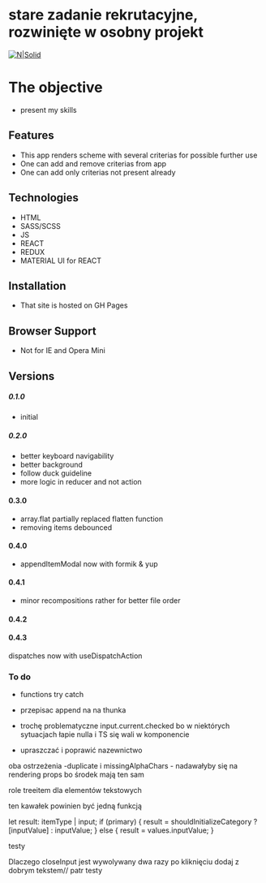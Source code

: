 # stare zadanie rekrutacyjne, rozwinięte w osobny projekt

[![N|Solid](https://cldup.com/dTxpPi9lDf.thumb.png)](https://nodesource.com/products/nsolid)

# The objective

-   present my skills

## Features

-   This app renders scheme with several criterias for possible further use
-   One can add and remove criterias from app
-   One can add only criterias not present already

## Technologies

-   HTML
-   SASS/SCSS
-   JS
-   REACT
-   REDUX
-   MATERIAL UI for REACT

## Installation

-   That site is hosted on GH Pages

## Browser Support

-   Not for IE and Opera Mini

## Versions

##### 0.1.0

-   initial

##### 0.2.0

-   better keyboard navigability
-   better background
-   follow duck guideline
-   more logic in reducer and not action

#### 0.3.0

-   array.flat partially replaced flatten function
-   removing items debounced

#### 0.4.0

-   appendItemModal now with formik & yup

#### 0.4.1

-   minor recompositions rather for better file order

#### 0.4.2

#### 0.4.3

dispatches now with useDispatchAction

### To do

-   functions try catch
-   przepisac append na na thunka
-   trochę problematyczne input.current.checked bo w niektórych sytuacjach łapie nulla i TS się wali w
    komponencie

-   upraszczać i poprawić nazewnictwo

oba ostrzeżenia -duplicate i missingAlphaChars - nadawałyby się na rendering props bo środek mają ten sam

role treeitem dla elementów tekstowych

ten kawałek powinien być jedną funkcją

let result: itemType | input; if (primary) { result = shouldInitializeCategory ? [inputValue] : inputValue; }
else { result = values.inputValue; }

testy

Dlaczego closeInput jest wywolywany dwa razy po kliknięciu dodaj z dobrym tekstem// patr testy
